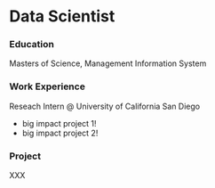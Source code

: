 # Data Scientist

### Education 
Masters of Science, Management Information System 

### Work Experience
Reseach Intern @ University of California San Diego 
- big impact project 1!
- big impact project 2!

### Project 
XXX
